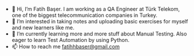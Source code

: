 - 👋 Hi, I’m Fatih Başer. I am working as a QA Engineer at Türk Telekom, one of the biggest telecommunication companies in Turkey.
- 👀 I’m interested in taking notes and uploading basic exercises for myself and new learners like me.
- 🌱 I’m currently learning more and more stuff about Manual Testing. Also eager to learn Test Automation by using Python.
- 📫 How to reach me fatihhbaser@gmail.com

<!---
fbaserr/fbaserr is a ✨ special ✨ repository because its `README.md` (this file) appears on your GitHub profile.
You can click the Preview link to take a look at your changes.
--->
